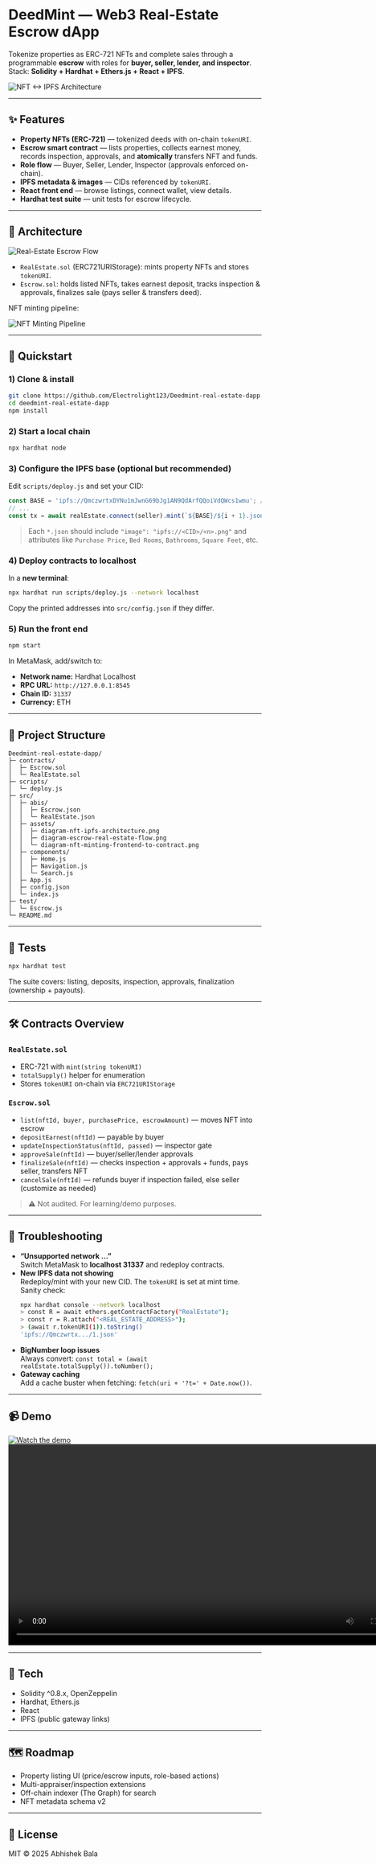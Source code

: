 # DeedMint — Web3 Real-Estate Escrow dApp

Tokenize properties as ERC-721 NFTs and complete sales through a programmable **escrow** with roles for **buyer, seller, lender, and inspector**.  
Stack: **Solidity + Hardhat + Ethers.js + React + IPFS**.

![NFT ↔ IPFS Architecture](./src/assets/diagram-nft-ipfs-architecture.png)

---

## ✨ Features

- **Property NFTs (ERC-721)** — tokenized deeds with on-chain `tokenURI`.
- **Escrow smart contract** — lists properties, collects earnest money, records inspection, approvals, and **atomically** transfers NFT and funds.
- **Role flow** — Buyer, Seller, Lender, Inspector (approvals enforced on-chain).
- **IPFS metadata & images** — CIDs referenced by `tokenURI`.
- **React front end** — browse listings, connect wallet, view details.
- **Hardhat test suite** — unit tests for escrow lifecycle.

---

## 🧱 Architecture

![Real-Estate Escrow Flow](./src/assets/diagram-escrow-real-estate-flow.png)

- `RealEstate.sol` (ERC721URIStorage): mints property NFTs and stores `tokenURI`.
- `Escrow.sol`: holds listed NFTs, takes earnest deposit, tracks inspection & approvals, finalizes sale (pays seller & transfers deed).

NFT minting pipeline:

![NFT Minting Pipeline](./src/assets/diagram-nft-minting-frontend-to-contract.png)

---

## 🚀 Quickstart

### 1) Clone & install
```bash
git clone https://github.com/Electrolight123/Deedmint-real-estate-dapp.git
cd deedmint-real-estate-dapp
npm install
```

### 2) Start a local chain
```bash
npx hardhat node
```

### 3) Configure the IPFS base (optional but recommended)
Edit `scripts/deploy.js` and set your CID:
```js
const BASE = 'ipfs://QmczwrtxDYNu1mJwnG69bJg1AN9QdArfQQoiVdQWcs1wmu'; // <- your folder with 1.json, 2.json, 3.json
// ...
const tx = await realEstate.connect(seller).mint(`${BASE}/${i + 1}.json`);
```

> Each `*.json` should include `"image": "ipfs://<CID>/<n>.png"` and attributes like `Purchase Price`, `Bed Rooms`, `Bathrooms`, `Square Feet`, etc.

### 4) Deploy contracts to localhost
In a **new terminal**:
```bash
npx hardhat run scripts/deploy.js --network localhost
```
Copy the printed addresses into `src/config.json` if they differ.

### 5) Run the front end
```bash
npm start
```
In MetaMask, add/switch to:
- **Network name:** Hardhat Localhost  
- **RPC URL:** `http://127.0.0.1:8545`  
- **Chain ID:** `31337`  
- **Currency:** ETH

---

## 📂 Project Structure

```
Deedmint-real-estate-dapp/
├─ contracts/
│  ├─ Escrow.sol
│  └─ RealEstate.sol
├─ scripts/
│  └─ deploy.js
├─ src/
│  ├─ abis/
│  │  ├─ Escrow.json
│  │  └─ RealEstate.json
│  ├─ assets/
│  │  ├─ diagram-nft-ipfs-architecture.png
│  │  ├─ diagram-escrow-real-estate-flow.png
│  │  └─ diagram-nft-minting-frontend-to-contract.png
│  ├─ components/
│  │  ├─ Home.js
│  │  ├─ Navigation.js
│  │  └─ Search.js
│  ├─ App.js
│  ├─ config.json
│  └─ index.js
├─ test/
│  └─ Escrow.js
└─ README.md
```

---

## 🧪 Tests

```bash
npx hardhat test
```

The suite covers: listing, deposits, inspection, approvals, finalization (ownership + payouts).

---

## 🛠️ Contracts Overview

### `RealEstate.sol`
- ERC-721 with `mint(string tokenURI)`
- `totalSupply()` helper for enumeration
- Stores `tokenURI` on-chain via `ERC721URIStorage`

### `Escrow.sol`
- `list(nftId, buyer, purchasePrice, escrowAmount)` — moves NFT into escrow
- `depositEarnest(nftId)` — payable by buyer
- `updateInspectionStatus(nftId, passed)` — inspector gate
- `approveSale(nftId)` — buyer/seller/lender approvals
- `finalizeSale(nftId)` — checks inspection + approvals + funds, pays seller, transfers NFT
- `cancelSale(nftId)` — refunds buyer if inspection failed, else seller (customize as needed)

> ⚠️ Not audited. For learning/demo purposes.

---

## 🧭 Troubleshooting

- **“Unsupported network …”**  
  Switch MetaMask to **localhost 31337** and redeploy contracts.
- **New IPFS data not showing**  
  Redeploy/mint with your new CID. The `tokenURI` is set at mint time.  
  Sanity check:
  ```bash
  npx hardhat console --network localhost
  > const R = await ethers.getContractFactory("RealEstate");
  > const r = R.attach("<REAL_ESTATE_ADDRESS>");
  > (await r.tokenURI(1)).toString()
  'ipfs://Qmczwrtx.../1.json'
  ```
- **BigNumber loop issues**  
  Always convert: `const total = (await realEstate.totalSupply()).toNumber();`
- **Gateway caching**  
  Add a cache buster when fetching: `fetch(uri + '?t=' + Date.now())`.

---

## 📹 Demo

[![Watch the demo](./docs/assets/videos/deedmint-demo-thumb.jpg)](https://raw.githubusercontent.com/<USER>/<REPO>/main/src/assets/deedmint-dapp-walkthrough.mp4)
<video src="./src/assets/deedmint-dapp-walkthrough.mp4" controls width="800">
  Your browser does not support the video tag.
</video>

---

## 🧰 Tech

- Solidity ^0.8.x, OpenZeppelin
- Hardhat, Ethers.js
- React
- IPFS (public gateway links)

---

## 🗺️ Roadmap

- Property listing UI (price/escrow inputs, role-based actions)
- Multi-appraiser/inspection extensions
- Off-chain indexer (The Graph) for search
- NFT metadata schema v2

---

## 📄 License

MIT © 2025 Abhishek Bala
